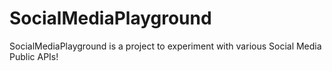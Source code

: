 # SocialMediaPlayground
SocialMediaPlayground is a project to experiment with various Social Media Public APIs!
